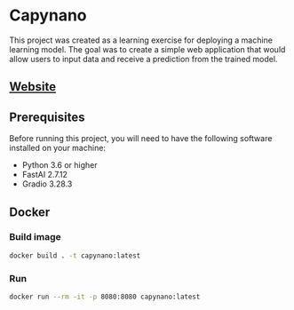 # Capynano

This project was created as a learning exercise for deploying a machine learning model. The goal was to create a simple web application that would allow users to input data and receive a prediction from the trained model.

## [Website](capynano.n1eko.com)

## Prerequisites

Before running this project, you will need to have the following software installed on your machine:

- Python 3.6 or higher
- FastAI 2.7.12
- Gradio 3.28.3

## Docker

### Build image

```bash
docker build . -t capynano:latest
```

### Run

```bash
docker run --rm -it -p 8080:8080 capynano:latest
```